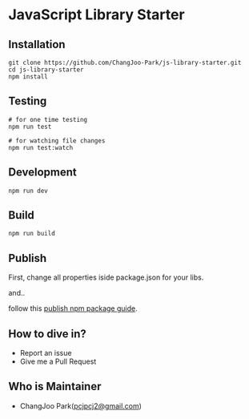 # JavaScript Library Starter

## Installation

```
git clone https://github.com/ChangJoo-Park/js-library-starter.git
cd js-library-starter
npm install
```

## Testing

```
# for one time testing
npm run test

# for watching file changes
npm run test:watch
```

## Development

```
npm run dev
```

## Build

```
npm run build
```

## Publish

First, change all properties iside package.json for your libs.

and..

follow this [publish npm package guide](https://docs.npmjs.com/getting-started/publishing-npm-packages).


## How to dive in?

- Report an issue
- Give me a Pull Request

## Who is Maintainer

- ChangJoo Park(pcjpcj2@gmail.com)
